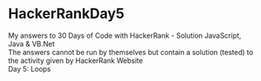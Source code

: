 # HackerRankDay5
My answers to 30 Days of Code with HackerRank - Solution JavaScript, Java &amp; VB.Net </br>
The answers cannot be run by themselves but contain a solution (tested) to the activity given by HackerRank Website </br>
Day 5: Loops </br>
